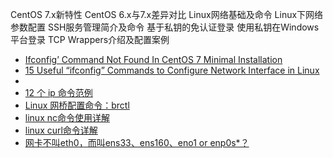 


CentOS 7.x新特性
CentOS 6.x与7.x差异对比
Linux网络基础及命令
Linux下网络参数配置
SSH服务管理简介及命令
基于私钥的免认证登录
使用私钥在Windows平台登录
TCP Wrappers介绍及配置案例

* [Ifconfig’ Command Not Found In CentOS 7 Minimal Installation](https://www.unixmen.com/ifconfig-command-found-centos-7-minimal-installation-quick-tip-fix/)
* [15 Useful “ifconfig” Commands to Configure Network Interface in Linux](https://www.tecmint.com/ifconfig-command-examples/)
* []()
* [12 个 ip 命令范例](https://linux.cn/article-9230-1.html)
* [Linux 网桥配置命令：brctl](https://www.iteye.com/blog/fp-moon-1468650)
* [linux nc命令使用详解](https://www.cnblogs.com/boluoboluo/p/6437787.html)
* [linux curl命令详解](https://www.cnblogs.com/kingle-study/p/9914125.html)
* [网卡不叫eth0，而叫ens33、ens160、eno1 or enp0s*？](https://www.jianshu.com/p/5fc492060e70)
